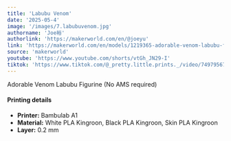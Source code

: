 ```yaml
---
title: 'Labubu Venom'
date: '2025-05-4'
image: '/images/7.labubuvenom.jpg'
authorname: 'Joe裕'
authorlink: 'https://makerworld.com/en/@joeyu'
link: 'https://makerworld.com/en/models/1219365-adorable-venom-labubu-figurine-no-ams-required#profileId-1235907'
source: 'makerworld'
youtube: 'https://www.youtube.com/shorts/vtGh_JN29-I'
tiktok: 'https://www.tiktok.com/@_pretty.little.prints._/video/7497956748733484290'
---
```


Adorable Venom Labubu Figurine (No AMS required)

#### Printing details
- **Printer:** Bambulab A1
- **Material:** White PLA Kingroon, Black PLA Kingroon, Skin PLA Kingroon
- **Layer:** 0.2 mm
